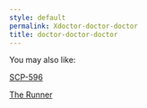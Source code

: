 ```yaml
---
style: default
permalink: Xdoctor-doctor-doctor
title: doctor-doctor-doctor
---
```

You may also like:

[SCP-596](http://scp-wiki.net/scp-596)

[The Runner](http://scp-wiki.net/the-runner)
